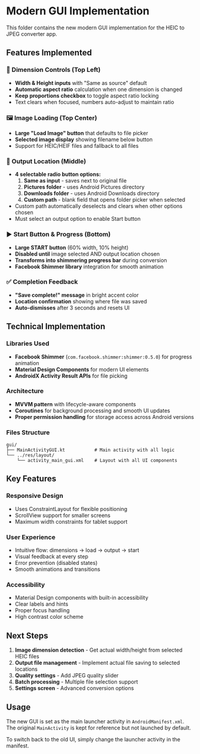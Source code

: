 # Modern GUI Implementation

This folder contains the new modern GUI implementation for the HEIC to JPEG converter app.

## Features Implemented

### 📐 Dimension Controls (Top Left)
- **Width & Height inputs** with "Same as source" default
- **Automatic aspect ratio** calculation when one dimension is changed
- **Keep proportions checkbox** to toggle aspect ratio locking
- Text clears when focused, numbers auto-adjust to maintain ratio

### 🖼️ Image Loading (Top Center)  
- **Large "Load Image" button** that defaults to file picker
- **Selected image display** showing filename below button
- Support for HEIC/HEIF files and fallback to all files

### 📁 Output Location (Middle)
- **4 selectable radio button options:**
  1. **Same as input** - saves next to original file
  2. **Pictures folder** - uses Android Pictures directory  
  3. **Downloads folder** - uses Android Downloads directory
  4. **Custom path** - blank field that opens folder picker when selected
- Custom path automatically deselects and clears when other options chosen
- Must select an output option to enable Start button

### ▶️ Start Button & Progress (Bottom)
- **Large START button** (60% width, 10% height) 
- **Disabled until** image selected AND output location chosen
- **Transforms into shimmering progress bar** during conversion
- **Facebook Shimmer library** integration for smooth animation

### ✅ Completion Feedback
- **"Save complete!" message** in bright accent color
- **Location confirmation** showing where file was saved
- **Auto-dismisses** after 3 seconds and resets UI

## Technical Implementation

### Libraries Used
- **Facebook Shimmer** (`com.facebook.shimmer:shimmer:0.5.0`) for progress animation
- **Material Design Components** for modern UI elements
- **AndroidX Activity Result APIs** for file picking

### Architecture
- **MVVM pattern** with lifecycle-aware components
- **Coroutines** for background processing and smooth UI updates
- **Proper permission handling** for storage access across Android versions

### Files Structure
```
gui/
├── MainActivityGUI.kt           # Main activity with all logic
└── ../res/layout/
    └── activity_main_gui.xml    # Layout with all UI components
```

## Key Features

### Responsive Design
- Uses ConstraintLayout for flexible positioning
- ScrollView support for smaller screens
- Maximum width constraints for tablet support

### User Experience
- Intuitive flow: dimensions → load → output → start
- Visual feedback at every step
- Error prevention (disabled states)
- Smooth animations and transitions

### Accessibility
- Material Design components with built-in accessibility
- Clear labels and hints
- Proper focus handling
- High contrast color scheme

## Next Steps

1. **Image dimension detection** - Get actual width/height from selected HEIC files
2. **Output file management** - Implement actual file saving to selected locations  
3. **Quality settings** - Add JPEG quality slider
4. **Batch processing** - Multiple file selection support
5. **Settings screen** - Advanced conversion options

## Usage

The new GUI is set as the main launcher activity in `AndroidManifest.xml`. The original `MainActivity` is kept for reference but not launched by default.

To switch back to the old UI, simply change the launcher activity in the manifest.
